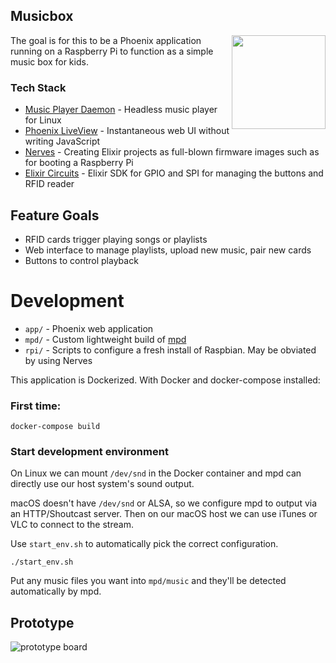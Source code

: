 ## Musicbox

<img src="https://raw.githubusercontent.com/mroach/musicbox/master/docs/img/tech-stack.png" align="right" height="150" width="150" />

The goal is for this to be a Phoenix application running on a Raspberry Pi
to function as a simple music box for kids.

### Tech Stack

* [Music Player Daemon](https://www.musicpd.org/) - Headless music player for Linux
* [Phoenix LiveView](https://github.com/phoenixframework/phoenix_live_view) - Instantaneous web UI without writing JavaScript
* [Nerves](https://nerves-project.org/) - Creating Elixir projects as full-blown firmware images such as for booting a Raspberry Pi
* [Elixir Circuits](https://elixir-circuits.github.io/) - Elixir SDK for GPIO and SPI for managing the buttons and RFID reader

## Feature Goals

* RFID cards trigger playing songs or playlists
* Web interface to manage playlists, upload new music, pair new cards
* Buttons to control playback

# Development

* `app/` - Phoenix web application
* `mpd/` - Custom lightweight build of [mpd](https://www.musicpd.org/)
* `rpi/` - Scripts to configure a fresh install of Raspbian. May be obviated by using Nerves

This application is Dockerized. With Docker and docker-compose installed:

### First time:

```shell
docker-compose build
```

### Start development environment

On Linux we can mount `/dev/snd` in the Docker container and mpd can directly
use our host system's sound output.

macOS doesn't have `/dev/snd` or ALSA, so we configure mpd to output via an HTTP/Shoutcast
server. Then on our macOS host we can use iTunes or VLC to connect to the stream.

Use `start_env.sh` to automatically pick the correct configuration.

```shell
./start_env.sh
```

Put any music files you want into `mpd/music` and they'll be detected automatically by mpd.

## Prototype

![prototype board](https://raw.githubusercontent.com/mroach/musicbox/master/docs/img/prototype-board.jpg)
